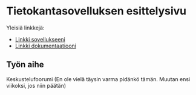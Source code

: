
# Tietokantasovelluksen esittelysivu

Yleisiä linkkejä:

* [Linkki sovellukseeni](https://lehtjami.users.cs.helsinki.fi/tsoha)
* [Linkki dokumentaatiooni](https://www.github.com)

## Työn aihe

Keskustelufoorumi (En ole vielä täysin varma pidänkö tämän. Muutan ensi viikoksi, jos niin päätän)
